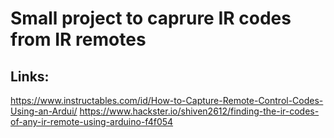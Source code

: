 # Small project to caprure IR codes from IR remotes



## Links: 
https://www.instructables.com/id/How-to-Capture-Remote-Control-Codes-Using-an-Ardui/
https://www.hackster.io/shiven2612/finding-the-ir-codes-of-any-ir-remote-using-arduino-f4f054
